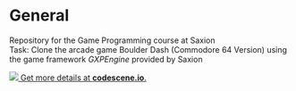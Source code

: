 # General
Repository for the Game Programming course at Saxion  
Task: Clone the arcade game Boulder Dash (Commodore 64 Version) using the game framework *GXPEngine* provided by Saxion

[![](https://codescene.io/projects/6663/status.svg) Get more details at **codescene.io**.](https://codescene.io/projects/6663/jobs/latest-successful/results)
